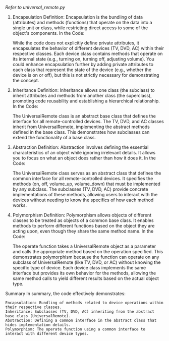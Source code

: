 *Refer to universal_remote.py*

1. Encapsulation
Definition: Encapsulation is the bundling of data (attributes) and methods (functions) that operate on the data into a single unit or class, while restricting direct access to some of the object's components. In the Code:

    While the code does not explicitly define private attributes, it encapsulates the behavior of different devices (TV, DVD, AC) within their respective classes. Each device class contains methods that operate on its internal state (e.g., turning on, turning off, adjusting volume).
    You could enhance encapsulation further by adding private attributes to each class that represent the state of the device (e.g., whether the device is on or off), but this is not strictly necessary for demonstrating the concept.

2. Inheritance
Definition: Inheritance allows one class (the subclass) to inherit attributes and methods from another class (the superclass), promoting code reusability and establishing a hierarchical relationship. In the Code:

    The UniversalRemote class is an abstract base class that defines the interface for all remote-controlled devices.
    The TV, DVD, and AC classes inherit from UniversalRemote, implementing the abstract methods defined in the base class. This demonstrates how subclasses can extend the functionality of a base class.

3. Abstraction
Definition: Abstraction involves defining the essential characteristics of an object while ignoring irrelevant details. It allows you to focus on what an object does rather than how it does it. In the Code:

    The UniversalRemote class serves as an abstract class that defines the common interface for all remote-controlled devices. It specifies the methods (on, off, volume_up, volume_down) that must be implemented by any subclass.
    The subclasses (TV, DVD, AC) provide concrete implementations of these methods, allowing users to interact with the devices without needing to know the specifics of how each method works.

4. Polymorphism
Definition: Polymorphism allows objects of different classes to be treated as objects of a common base class. It enables methods to perform different functions based on the object they are acting upon, even though they share the same method name. In the Code:

    The operate function takes a UniversalRemote object as a parameter and calls the appropriate method based on the operation specified. This demonstrates polymorphism because the function can operate on any subclass of UniversalRemote (like TV, DVD, or AC) without knowing the specific type of device.
    Each device class implements the same interface but provides its own behavior for the methods, allowing the same method calls to yield different results based on the actual object type.

Summary
In summary, the code effectively demonstrates:

    Encapsulation: Bundling of methods related to device operations within their respective classes.
    Inheritance: Subclasses (TV, DVD, AC) inheriting from the abstract base class (UniversalRemote).
    Abstraction: Defining a common interface in the abstract class that hides implementation details.
    Polymorphism: The operate function using a common interface to interact with different device types.
